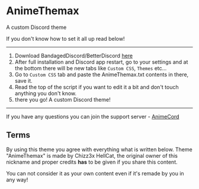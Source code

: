 # AnimeThemax

A custom Discord theme

If you don't know how to set it all up read below!

-------

1. Download BandagedDiscord/BetterDiscord [here](https://betterdiscord.net/home/)
2. After full installation and Discord app restart, go to your settings and at the bottom there will be new tabs like `Custom CSS`, `Themes` etc...
3. Go to `Custom CSS` tab and paste the AnimeThemax.txt contents in there, save it.
4. Read the top of the script if you want to edit it a bit and don't touch anything you don't know.
5. there you go! A custom Discord theme!

--------

If you have any questions you can join the support server - [AnimeCord](https://discord.gg/8MGnwxg)

## Terms

By using this theme you agree with everything what is written below.
Theme "AnimeThemax" is made by Chizz3x HellCat, the original owner of this nickname and proper credits **has** to be given if you share this content.

You can not consider it as your own content even if it's remade by you in any way!


